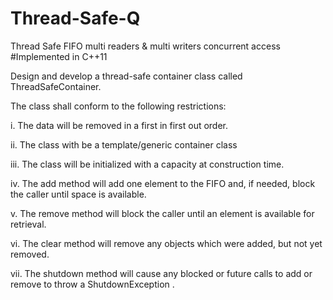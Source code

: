 # Thread-Safe-Q
Thread Safe FIFO multi readers &amp; multi writers concurrent access 
#Implemented in C++11

Design and develop a thread-safe container class called ThreadSafeContainer.

 The class shall conform to the following restrictions:
 
i.  The data will be removed in a first in first out order.

ii.  The class with be a template/generic container class

iii.  The class will be initialized with a capacity at construction time.

iv.  The add method will add one element to the FIFO and, if needed, block
the caller until space is available.

v.  The remove method will block the caller until an element is available for
retrieval.

vi.  The clear method will remove any objects which were added, but not yet
removed.

vii.  The shutdown method will cause any blocked or future calls to add or
remove to throw a ShutdownException .

